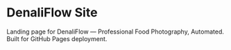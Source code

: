 # DenaliFlow Site
Landing page for DenaliFlow — Professional Food Photography, Automated.
Built for GitHub Pages deployment.
